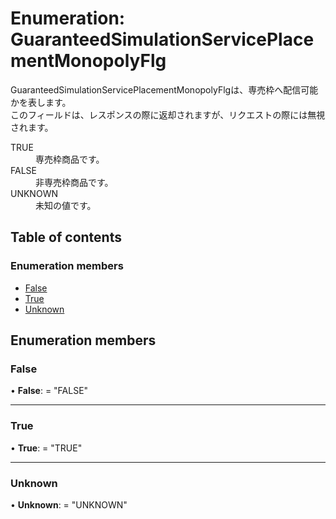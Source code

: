 # Enumeration: GuaranteedSimulationServicePlacementMonopolyFlg


<div lang=\"ja\">   GuaranteedSimulationServicePlacementMonopolyFlgは、専売枠へ配信可能かを表します。<br>   このフィールドは、レスポンスの際に返却されますが、リクエストの際には無視されます。 </div>  <dl class=term>   <dt class=\"term__item\">TRUE</dt>   <dd class=\"term__desc\"><span lang=\"ja\">専売枠商品です。</span></dd>   <dt class=\"term__item\">FALSE</dt>   <dd class=\"term__desc\"><span lang=\"ja\">非専売枠商品です。</span></dd>   <dt class=\"term__item\">UNKNOWN</dt>   <dd class=\"term__desc\"><span lang=\"ja\">未知の値です。</span></dd> </dl>

## Table of contents

### Enumeration members

- [False](guaranteedsimulationserviceplacementmonopolyflg.md#false)
- [True](guaranteedsimulationserviceplacementmonopolyflg.md#true)
- [Unknown](guaranteedsimulationserviceplacementmonopolyflg.md#unknown)

## Enumeration members

### False

• **False**: = "FALSE"

___

### True

• **True**: = "TRUE"

___

### Unknown

• **Unknown**: = "UNKNOWN"
